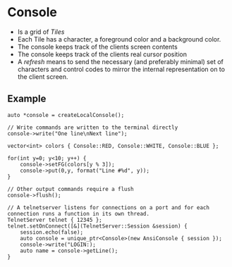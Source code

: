 Console
=======

* Is a grid of *Tiles*
* Each Tile has a character, a foreground color and a background color.
* The console keeps track of the clients screen contents
* The console keeps track of the clients real cursor position
* A *refresh* means to send the necessary (and preferably minimal) set of characters and control codes to mirror the internal representation on to the client screen.

Example
-------

	auto *console = createLocalConsole();

	// Write commands are written to the terminal directly
	console->write("One line\nNext line");

	vector<int> colors { Console::RED, Console::WHITE, Console::BLUE };

	for(int y=0; y<10; y++) {
		console->setFG(colors[y % 3]);
		console->put(0,y, format("Line #%d", y));
	}

	// Other output commands require a flush
	console->flush();

	// A telnetserver listens for connections on a port and for each connection runs a function in its own thread.
	TelnetServer telnet { 12345 };
	telnet.setOnConnect([&](TelnetServer::Session &session) {
		session.echo(false);
		auto console = unique_ptr<Console>(new AnsiConsole { session });
		console->write("LOGIN:);
		auto name = console->getLine();
	}